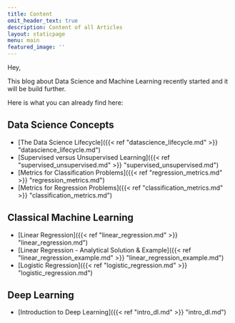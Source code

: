 ```yaml
---
title: Content
omit_header_text: true
description: Content of all Articles
layout: staticpage
menu: main
featured_image: ''
---
```


Hey, 

This blog about Data Science and Machine Learning recently started and it will be build further.

Here is what you can already find here:

## Data Science Concepts

* [The Data Science Lifecycle]({{< ref "datascience_lifecycle.md" >}} "datascience_lifecycle.md") 
* [Supervised versus Unsupervised Learning]({{< ref "supervised_unsupervised.md" >}} "supervised_unsupervised.md") 
* [Metrics for Classification Problems]({{< ref "regression_metrics.md" >}} "regression_metrics.md") 
* [Metrics for Regression Problems]({{< ref "classification_metrics.md" >}} "classification_metrics.md") 

## Classical Machine Learning

* [Linear Regression]({{< ref "linear_regression.md" >}} "linear_regression.md") 
* [Linear Regression - Analytical Solution & Example]({{< ref "linear_regression_example.md" >}} "linear_regression_example.md") 
* [Logistic Regression]({{< ref "logistic_regression.md" >}} "logistic_regression.md") 

## Deep Learning

* [Introduction to Deep Learning]({{< ref "intro_dl.md" >}} "intro_dl.md")
 
